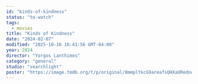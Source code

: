 ```yaml
---
id: "kinds-of-kindness"
status: "to-watch"
tags:
  - movies
title: "Kinds of Kindness"
date: "2024-02-07"
modified: "2025-10-16 16:41:56 GMT-04:00"
year: 2024
director: "Yorgos Lanthimos"
category: "general"
studio: "searchlight"
poster: "https://image.tmdb.org/t/p/original/8mmpltkcG9areafsQHXaURedno3.jpg"
---
```


